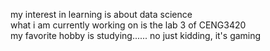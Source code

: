 my interest in learning is about data science</br>
what i am currently working on is the lab 3 of CENG3420</br>
my favorite hobby is studying...... no just kidding, it's gaming</br>
